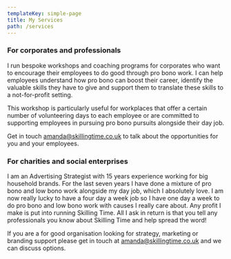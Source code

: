 ```yaml
---
templateKey: simple-page
title: My Services
path: /services
---
```

### For corporates and professionals
I run bespoke workshops and coaching programs for corporates who want to encourage their employees to do good through pro bono work. I can help employees understand how pro bono can boost their career, identify the valuable skills they have to give and support them to translate these skills to a not-for-profit setting. 

This workshop is particularly useful for workplaces that offer a certain number of volunteering days to each employee or are committed to supporting employees in pursuing pro bono pursuits alongside their day job.

Get in touch <amanda@skillingtime.co.uk> to talk about the opportunities for you and your employees.

### For charities and social enterprises
I am an Advertising Strategist with 15 years experience working for big household brands. For the last seven years I have done a mixture of pro bono and low bono work alongside my day job, which I absolutely love. I am now really lucky to have a four day a week job so I have one day a week to do pro bono and low bono work with causes I really care about. Any  profit I make is put into running Skilling Time. All I ask in return is that you tell any professionals you know about Skilling Time and help spread the word!  

If you are a for good organisation looking for strategy, marketing or branding support please get in touch at <amanda@skillingtime.co.uk> and we can discuss options.
